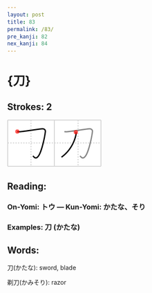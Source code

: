 ```yaml
---
layout: post
title: 83
permalink: /83/
pre_kanji: 82
nex_kanji: 84
---
```


# {刀}

## Strokes: 2

<div class="stroke"><img src="../images/E58880.png" /></div>

## Reading:

### On-Yomi: トウ &mdash; Kun-Yomi: かたな、そり

### Examples: 刀 (かたな)

## Words:

刀(かたな): sword, blade

剃刀(かみそり): razor
